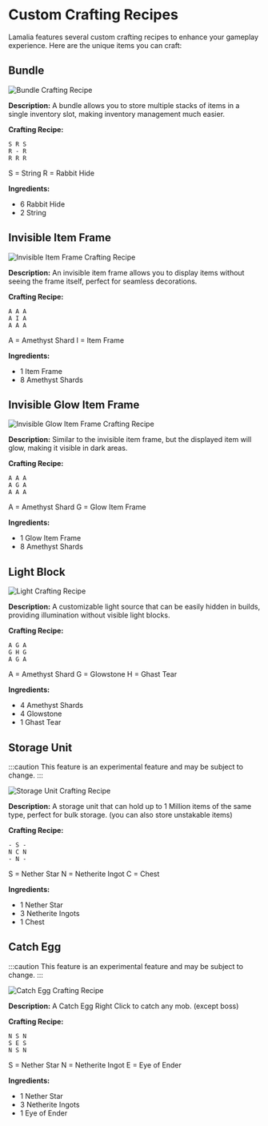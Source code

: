 ﻿# Custom Crafting Recipes

Lamalia features several custom crafting recipes to enhance your gameplay experience. Here are the unique items you can craft:

## Bundle

![Bundle Crafting Recipe](/img/doc/features/customCrafting/bundle.png)

**Description:** A bundle allows you to store multiple stacks of items in a single inventory slot, making inventory management much easier.

**Crafting Recipe:**
```
S R S
R - R
R R R
```
S = String
R = Rabbit Hide

**Ingredients:**
- 6 Rabbit Hide 
- 2 String 

## Invisible Item Frame

![Invisible Item Frame Crafting Recipe](/img/doc/features/customCrafting/invisItemFrame.png)

**Description:** An invisible item frame allows you to display items without seeing the frame itself, perfect for seamless decorations.

**Crafting Recipe:**
```
A A A
A I A
A A A
```
A = Amethyst Shard
I = Item Frame

**Ingredients:**
- 1 Item Frame 
- 8 Amethyst Shards

## Invisible Glow Item Frame

![Invisible Glow Item Frame Crafting Recipe](/img/doc/features/customCrafting/glowInvisItemFrame.png)

**Description:** Similar to the invisible item frame, but the displayed item will glow, making it visible in dark areas.

**Crafting Recipe:**
```
A A A
A G A
A A A
```
A = Amethyst Shard
G = Glow Item Frame

**Ingredients:**
- 1 Glow Item Frame 
- 8 Amethyst Shards 

## Light Block

![Light Crafting Recipe](/img/doc/features/customCrafting/lightBlock.png)

**Description:** A customizable light source that can be easily hidden in builds, providing illumination without visible light blocks.

**Crafting Recipe:**
```
A G A
G H G
A G A
```
A = Amethyst Shard
G = Glowstone
H = Ghast Tear

**Ingredients:**
- 4 Amethyst Shards
- 4 Glowstone
- 1 Ghast Tear

## Storage Unit

:::caution
This feature is an experimental feature and may be subject to change.
:::

![Storage Unit Crafting Recipe](/img/doc/features/customCrafting/storageUnit.png)

**Description:** A storage unit that can hold up to 1 Million items of the same type, perfect for bulk storage. (you can also store unstakable items)

**Crafting Recipe:**
```
- S -
N C N
- N -
```

S = Nether Star
N = Netherite Ingot
C = Chest

**Ingredients:**
- 1 Nether Star
- 3 Netherite Ingots
- 1 Chest

## Catch Egg

:::caution
This feature is an experimental feature and may be subject to change.
:::

![Catch Egg Crafting Recipe](/img/doc/features/customCrafting/Catch_Egg.png)

**Description:** A Catch Egg Right Click to catch any mob. (except boss)

**Crafting Recipe:**
```
N S N
S E S
N S N
```

S = Nether Star
N = Netherite Ingot
E = Eye of Ender

**Ingredients:**
- 1 Nether Star
- 3 Netherite Ingots
- 1 Eye of Ender
